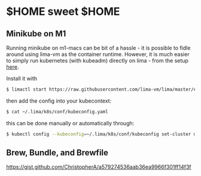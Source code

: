 # $HOME sweet $HOME

## Minikube on M1

Running minikube on m1-macs can be bit of a hassle - it is possible to fidle around using lima-vm as the container runtime. However, it is much easier to simply run kubernetes (with kubeadm) directly on lima - from the setup [here](https://github.com/lima-vm/lima/blob/master/examples/k8s.yaml).

Install it with

```sh
$ limactl start https://raw.githubusercontent.com/lima-vm/lima/master/examples/k8s.yaml
```

then add the config into your kubecontext:

```sh
$ cat ~/.lima/k8s/conf/kubeconfig.yaml
```

this can be done manually or automatically through:

```sh
$ kubectl config --kubeconfig=~/.lima/k8s/conf/kubeconfig set-cluster minikube --server=https://127.0.0.1:6443
```

## Brew, Bundle, and Brewfile

https://gist.github.com/ChristopherA/a579274536aab36ea9966f301ff14f3f
